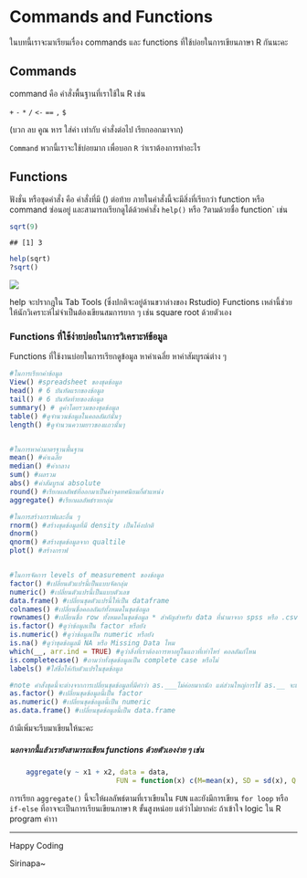 # Commands and Functions

ในบทนี้เราจะมาเรียนเรื่อง commands และ functions
ที่ใช้บ่อยในการเขียนภาษา R กันนะคะ

## Commands

command คือ คำสั่งพื้นฐานที่เราใช้ใน R เช่น

`+` `-` `*` `/` `<-` `==` `,` `$`

(บวก ลบ คูณ หาร ใส่ค่า เท่ากับ คำสั่งต่อไป เรียกออกมาจาก)

`Command` พวกนี้เราจะใช้บ่อยมาก เพื่อบอก `R` ว่าเราต้องการทำอะไร

## Functions

ฟังชั่น หรือชุดคำสั่ง คือ คำสั่งที่มี () ต่อท้าย ภายในคำสั่งนี้จะมีสิ่งที่เรียกว่า function หรือ command ซ่อนอยู่ และสามารถเรียกดูได้ด้วยคำสั่ง `help()` หรือ   ?ตามด้วยชื่อ function` เช่น


``` r
sqrt(9)
```


    ## [1] 3

``` r
help(sqrt)
?sqrt()
```

![](images/Screen%20Shot%202565-05-28%20at%2014.25.35.png)

help จะปรากฎใน Tab Tools (ซึ่งปกติจะอยู่ด้านขวาล่างของ Rstudio) Functions เหล่านี้ช่วยให้นักวิเคราะห์ไม่จำเป็นต้องเขียนสมการยาก ๆ เช่น square root ด้วยตัวเอง

### Functions ที่ใช้ง่ายบ่อยในการวิเคราะห์ข้อมูล

Functions ที่ใช้งานบ่อยในการเรียกดูข้อมูล หาค่าเฉลี่ย หาค่าสัมบูรณ์ต่าง ๆ


``` r
#ในการเรียกค่าข้อมูล
View() #spreadsheet ของชุดข้อมูล
head() # 6 บันทัดแรกของข้อมูล
tail() # 6 บันทัดท้ายของข้อมูล
summary() # ดูค่าโดยรวมของชุดข้อมูล
table() #ดูจำนวนข้อมูลในคอลลัมภ์นั้นๆ
length() #ดูจำนวนความยาวของแถวนั้นๆ


#ในการหาค่ามาตรฐานพื้นฐาน
mean() #ค่าเฉลี่ย
median() #ค่ากลาง
sum() #ผลรวม
abs() #ค่าสัมบูรณ์ absolute
round() #เรียกผลลัพธ์ที่ออกมาเป็นค่าจุดทศนิยมกี่ตำแหน่ง
aggregate() #เรียกผลลัพธ์รายกลุ่ม

#ในการสร้างกราฟและอื่น ๆ
rnorm() #สร้างชุดข้อมูลที่มี density เป็นโค้งปกติ
dnorm()
qnorm() #สร้างชุดข้อมูลจาก qualtile
plot() #สร้างกราฟ


#ในการจัดการ levels of measurement ของข้อมูล
factor() #เปลี่ยนตัวแปรนี้เป็นแบบจัดกลุ่ม
numeric() #เปลี่ยนตัวแปรนี้เป็นแบบตัวเลข
data.frame() #เปลี่ยนชุดตัวแปรนี้ให้เป็น dataframe
colnames() #เปลี่ยนชื่อคอลลัมภ์ทั้งหมดในชุดข้อมูล
rownames() #เปลี่ยนชื่อ row ทั้งหมดในชุดข้อมูล * สำคัญสำหรับ data ที่นำมาจาก spss หรือ .csv ที่มีจำนวนแถวไม่เรียงกัน อาจเพราะมีการตัดเคสเกิดขึ้น
is.factor() #ดูว่าข้อมูลเป็น factor หรือยัง
is.numeric() #ดูว่าข้อมูลเป็น numeric หรือยัง
is.na() #ดูว่าชุดข้อมูลมี NA หรือ Missing Data ไหม
which(__, arr.ind = TRUE) #ดูว่าสิ่งที่เราต้องการหาอยู่ในแถวที่เท่าไหร่ คอลลัมภ์ไหน
is.completecase() #ถามว่าทั้งชุดข้อมูลเป็น complete case หรือไม่
labels() #ใส่ชื่อให้กับตัวแปรในชุดข้อมูล

#note คำสั่งชุดนี้จะต่างจากการเปลี่ยนชุดข้อมูลที่มีคำว่า as.___ไม่ค่อยมากนัก แต่ส่วนใหญ่การใช้ as.__ จะเป็นการเปลี่ยนประเภทเพียงอย่างเดียว
as.factor() #เปลี่ยนชุดข้อมูลนี้เป็น factor
as.numeric() #เปลี่ยนชุดข้อมูลนี้เป็น numeric
as.data.frame() #เปลี่ยนชุดข้อมูลนี้เป็น data.frame
```


ถ้ามีเพิ่มจะรีบมาเขียนให้นะคะ

##### นอกจากนี้แล้วเรายังสามารถเขียน functions ด้วยตัวเองง่าย ๆ เช่น


``` r
    aggregate(y ~ x1 + x2, data = data, 
                          FUN = function(x) c(M=mean(x), SD = sd(x), Q = quantile(x, probs = c(0.25, 0.75)), I = IQR(x)))
```


การเรียก `aggregate()` นี้จะให้ผลลัพธ์ตามที่เราเขียนใน `FUN` และยังมีการเขียน `for loop` หรือ `if-else` ที่อาจจะเป็นการเรียนเขียนภาษา `R` ขั้นสูงหน่อย แต่ว่าไม่ยากค่ะ ถ้าเข้าใจ logic ใน R program ค่าาา


---
Happy Coding

Sirinapa~
